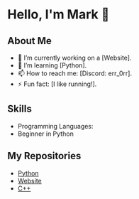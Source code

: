 # Hello, I'm Mark 👋

## About Me
- 🔭 I’m currently working on a [Website].
- 🌱 I’m learning [Python].
- 📫 How to reach me: [Discord: err_0rr].
- ⚡ Fun fact: [I like running!].

## Skills
- Programming Languages:
- Beginner in Python

## My Repositories
- [Python](https://github.com/Minka69/Python)
- [Website](https://minka69.github.io/)
- [C++](https://github.com/Minka69/Cpp)
